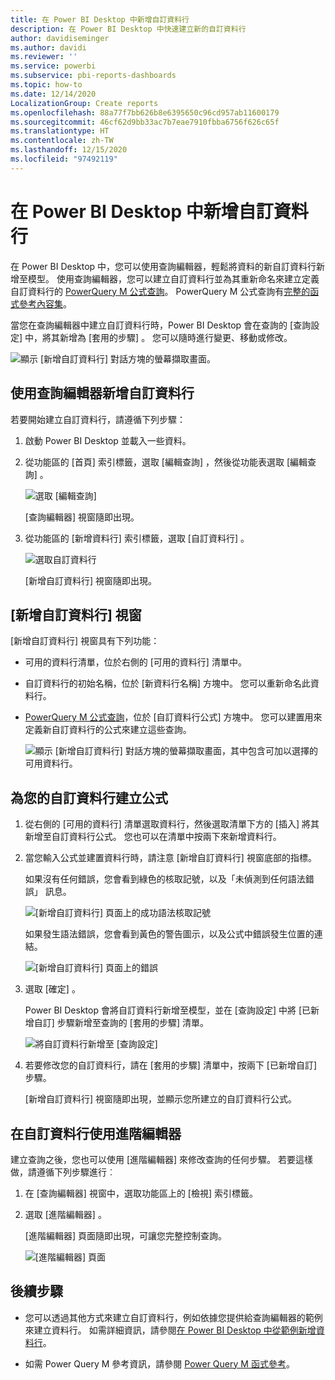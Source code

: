 ```yaml
---
title: 在 Power BI Desktop 中新增自訂資料行
description: 在 Power BI Desktop 中快速建立新的自訂資料行
author: davidiseminger
ms.author: davidi
ms.reviewer: ''
ms.service: powerbi
ms.subservice: pbi-reports-dashboards
ms.topic: how-to
ms.date: 12/14/2020
LocalizationGroup: Create reports
ms.openlocfilehash: 88a77f7bb626b8e6395650c96cd957ab11600179
ms.sourcegitcommit: 46cf62d9bb33ac7b7eae7910fbba6756f626c65f
ms.translationtype: HT
ms.contentlocale: zh-TW
ms.lasthandoff: 12/15/2020
ms.locfileid: "97492119"
---
```

# <a name="add-a-custom-column-in-power-bi-desktop"></a>在 Power BI Desktop 中新增自訂資料行

在 Power BI Desktop 中，您可以使用查詢編輯器，輕鬆將資料的新自訂資料行新增至模型。 使用查詢編輯器，您可以建立自訂資料行並為其重新命名來建立定義自訂資料行的 [PowerQuery M 公式查詢](/powerquery-m/quick-tour-of-the-power-query-m-formula-language)。 PowerQuery M 公式查詢有[完整的函式參考內容集](/powerquery-m/power-query-m-function-reference)。 

當您在查詢編輯器中建立自訂資料行時，Power BI Desktop 會在查詢的 [查詢設定]  中，將其新增為 [套用的步驟]  。 您可以隨時進行變更、移動或修改。

![顯示 [新增自訂資料行] 對話方塊的螢幕擷取畫面。](media/desktop-add-custom-column/add-custom-column_01.png)

## <a name="use-query-editor-to-add-a-custom-column"></a>使用查詢編輯器新增自訂資料行

若要開始建立自訂資料行，請遵循下列步驟：

1. 啟動 Power BI Desktop 並載入一些資料。

2. 從功能區的 [首頁]  索引標籤，選取 [編輯查詢]  ，然後從功能表選取 [編輯查詢]  。

   ![選取 [編輯查詢]](media/desktop-add-custom-column/add-column-from-example_02.png)

   [查詢編輯器]  視窗隨即出現。 

2. 從功能區的 [新增資料行]  索引標籤，選取 [自訂資料行]  。

   ![選取自訂資料行](media/desktop-add-custom-column/add-custom-column_02.png)

   [新增自訂資料行]  視窗隨即出現。

## <a name="the-add-custom-column-window"></a>[新增自訂資料行] 視窗

[新增自訂資料行]  視窗具有下列功能： 
- 可用的資料行清單，位於右側的 [可用的資料行]  清單中。

- 自訂資料行的初始名稱，位於 [新資料行名稱]  方塊中。 您可以重新命名此資料行。

- [PowerQuery M 公式查詢](/powerquery-m/power-query-m-function-reference)，位於 [自訂資料行公式]  方塊中。 您可以建置用來定義新自訂資料行的公式來建立這些查詢。 

   ![顯示 [新增自訂資料行] 對話方塊的螢幕擷取畫面，其中包含可加以選擇的可用資料行。](media/desktop-add-custom-column/add-custom-column_03.png)

## <a name="create-formulas-for-your-custom-column"></a>為您的自訂資料行建立公式

1. 從右側的 [可用的資料行]  清單選取資料行，然後選取清單下方的 [插入]  將其新增至自訂資料行公式。 您也可以在清單中按兩下來新增資料行。

2. 當您輸入公式並建置資料行時，請注意 [新增自訂資料行]  視窗底部的指標。 

   如果沒有任何錯誤，您會看到綠色的核取記號，以及「未偵測到任何語法錯誤」  訊息。

   ![[新增自訂資料行] 頁面上的成功語法核取記號](media/desktop-add-custom-column/add-custom-column_04.png)

   如果發生語法錯誤，您會看到黃色的警告圖示，以及公式中錯誤發生位置的連結。

   ![[新增自訂資料行] 頁面上的錯誤](media/desktop-add-custom-column/add-custom-column_05.png)

3. 選取 [確定]  。 

   Power BI Desktop 會將自訂資料行新增至模型，並在 [查詢設定]  中將 [已新增自訂]  步驟新增至查詢的 [套用的步驟]  清單。

   ![將自訂資料行新增至 [查詢設定]](media/desktop-add-custom-column/add-custom-column_06.png)

4. 若要修改您的自訂資料行，請在 [套用的步驟]  清單中，按兩下 [已新增自訂]  步驟。 

   [新增自訂資料行]  視窗隨即出現，並顯示您所建立的自訂資料行公式。

## <a name="use-the-advanced-editor-for-custom-columns"></a>在自訂資料行使用進階編輯器

建立查詢之後，您也可以使用 [進階編輯器]  來修改查詢的任何步驟。 若要這樣做，請遵循下列步驟進行︰

1. 在 [查詢編輯器]  視窗中，選取功能區上的 [檢視]  索引標籤。 

2. 選取 [進階編輯器]  。

   [進階編輯器]  頁面隨即出現，可讓您完整控制查詢。 

   ![[進階編輯器] 頁面](media/desktop-add-custom-column/add-custom-column_07.png)

   
## <a name="next-steps"></a>後續步驟

- 您可以透過其他方式來建立自訂資料行，例如依據您提供給查詢編輯器的範例來建立資料行。 如需詳細資訊，請參閱[在 Power BI Desktop 中從範例新增資料行](desktop-add-column-from-example.md)。

- 如需 Power Query M 參考資訊，請參閱 [Power Query M 函式參考](/powerquery-m/power-query-m-function-reference)。